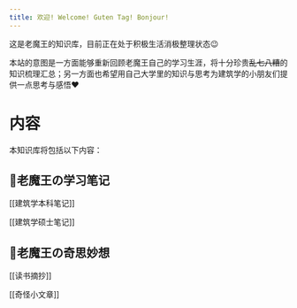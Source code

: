 ```yaml
---
title: 欢迎! Welcome! Guten Tag! Bonjour!
---
```


这是老魔王的知识库，目前正在处于积极生活消极整理状态😉

本站的意图是一方面能够重新回顾老魔王自己的学习生涯，将十分珍贵~~乱七八糟~~的知识梳理汇总；另一方面也希望用自己大学里的知识与思考为建筑学的小朋友们提供一点思考与感悟❤️

# 内容
本知识库将包括以下内容：
## 📒老魔王の学习笔记
[[建筑学本科笔记]]

[[建筑学硕士笔记]]
## 🤔老魔王の奇思妙想
[[读书摘抄]]

[[奇怪小文章]]